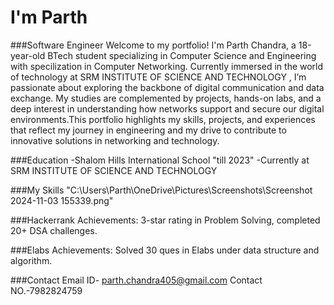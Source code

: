 # I'm Parth

###Software Engineer
Welcome to my portfolio! I'm Parth Chandra, a 18-year-old BTech student specializing in Computer Science and Engineering with specilization in Computer Networking. Currently immersed in the world of technology at SRM INSTITUTE OF SCIENCE AND TECHNOLOGY , I’m passionate about exploring the backbone of digital communication and data exchange. My studies are complemented by projects, hands-on labs, and a deep interest in understanding how networks support and secure our digital environments.This portfolio highlights my skills, projects, and experiences that reflect my journey in engineering and my drive to contribute to innovative solutions in networking and technology.

###Education 
-Shalom Hills International School "till 2023"
-Currently at SRM INSTITUTE OF SCIENCE AND TECHNOLOGY

###My Skills
"C:\Users\Parth\OneDrive\Pictures\Screenshots\Screenshot 2024-11-03 155339.png"

###Hackerrank
Achievements: 3-star rating in Problem Solving, completed 20+ DSA challenges.

###Elabs
Achievements: Solved 30 ques in Elabs under data structure and algorithm.

###Contact
Email ID- parth.chandra405@gmail.com
Contact NO.-7982824759
